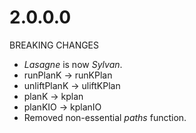 2.0.0.0
=======

BREAKING CHANGES

- *Lasagne* is now *Sylvan*.
- runPlanK -> runKPlan
- unliftPlanK -> uliftKPlan
- planK -> kplan
- planKIO -> kplanIO
- Removed non-essential *paths* function.

